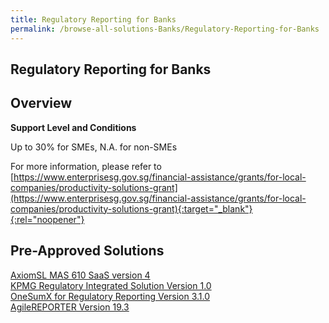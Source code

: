```yaml
---
title: Regulatory Reporting for Banks
permalink: /browse-all-solutions-Banks/Regulatory-Reporting-for-Banks
---
```


## Regulatory Reporting for Banks
## Overview

**Support Level and Conditions**

Up to 30% for SMEs, N.A. for non-SMEs

For more information, please refer to
[https://www.enterprisesg.gov.sg/financial-assistance/grants/for-local-companies/productivity-solutions-grant](https://www.enterprisesg.gov.sg/financial-assistance/grants/for-local-companies/productivity-solutions-grant){:target="_blank"}{:rel="noopener"}

## Pre-Approved Solutions

<a href='/productivity-solutions-grant/solutionrepo/solution1476' target='_blank'>AxiomSL MAS 610 SaaS version 4</a><br>
<a href='/productivity-solutions-grant/solutionrepo/solution1479' target='_blank'>KPMG Regulatory Integrated Solution Version 1.0</a><br>
<a href='/productivity-solutions-grant/solutionrepo/solution1484' target='_blank'>OneSumX for Regulatory Reporting Version 3.1.0</a><br>
<a href='/productivity-solutions-grant/solutionrepo/solution1833' target='_blank'>AgileREPORTER Version 19.3</a><br>

